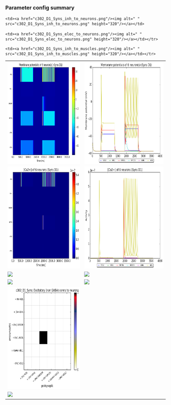 ### Parameter config summary 
<table>

<tr>
  <td><a href="neurons_D1_Syns.png"/><img alt=" " src="neurons_D1_Syns.png" height="320"/></a></td>
  <td><a href="traces_neuron_Syns_D1.png"/><img alt=" " src="traces_neuron_Syns_D1.png" height="320"/></a></td>
</tr>

<tr>
  <td><a href="neuron_activity_D1_Syns.png"/><img alt=" " src="neuron_activity_D1_Syns.png" height="320"/></a></td>
  <td><a href="traces_neuron_activity_Syns_D1.png"/><img alt=" " src="traces_neuron_activity_Syns_D1.png" height="320"/></a></td>
</tr>

<tr>
  <td><a href="muscles_D1_Syns.png"/><img alt=" " src="muscles_D1_Syns.png" height="320"/></a></td>
  <td><a href="traces_muscles_Syns_D1.png"/><img alt=" " src="traces_muscles_Syns_D1.png" height="320"/></a></td>
</tr>

<tr>
  <td><a href="muscle_activity_D1_Syns.png"/><img alt=" " src="muscle_activity_D1_Syns.png" height="320"/></a></td>
  <td><a href="traces_muscles_activity_Syns_D1.png"/><img alt=" " src="traces_muscles_activity_Syns_D1.png" height="320"/></a></td>
</tr>

<tr><td><a href="c302_D1_Syns_exc_to_neurons.png"/><img alt=" " src="c302_D1_Syns_exc_to_neurons.png" height="320"/></a></td>

    <td><a href="c302_D1_Syns_inh_to_neurons.png"/><img alt=" " src="c302_D1_Syns_inh_to_neurons.png" height="320"/></a></td>

    <td><a href="c302_D1_Syns_elec_to_neurons.png"/><img alt=" " src="c302_D1_Syns_elec_to_neurons.png" height="320"/></a></td></tr>

<tr><td><a href="c302_D1_Syns_exc_to_muscles.png"/><img alt=" " src="c302_D1_Syns_exc_to_muscles.png" height="320"/></a></td>

    <td><a href="c302_D1_Syns_inh_to_muscles.png"/><img alt=" " src="c302_D1_Syns_inh_to_muscles.png" height="320"/></a></td></tr>
</table>
